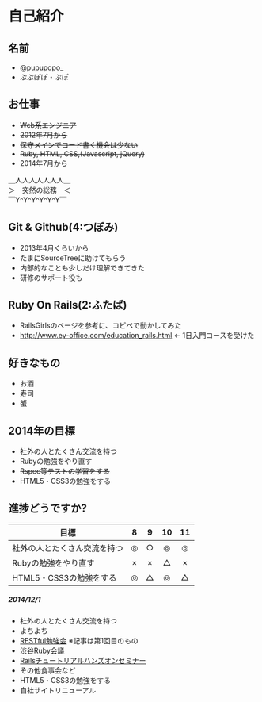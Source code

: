 # 自己紹介

## 名前
 * @pupupopo_
 * ぷぷぽぽ・ぷぽ

## お仕事
 * ~~Web系エンジニア~~
 * ~~2012年7月から~~
 * ~~保守メインでコード書く機会は少ない~~
 * ~~Ruby, HTML, CSS,(Javascript, jQuery)~~
 * 2014年7月から

 ＿人人人人人人人＿  
 ＞　突然の総務　＜  
 ￣Y^Y^Y^Y^Y^Y￣  

## Git & Github(4:つぼみ)
 * 2013年4月くらいから
 * たまにSourceTreeに助けてもらう
 * 内部的なことも少しだけ理解できてきた
 * 研修のサポート役も

## Ruby On Rails(2:ふたば)
 * RailsGirlsのページを参考に、コピペで動かしてみた
 * http://www.ey-office.com/education_rails.html ← 1日入門コースを受けた

## 好きなもの
 * お酒
 * 寿司
 * 蟹

## 2014年の目標
 * 社外の人とたくさん交流を持つ
 * Rubyの勉強をやり直す
 * ~~Rspec等テストの学習をする~~
 * HTML5・CSS3の勉強をする

## 進捗どうですか?

|          目標          | 8 | 9 | 10 | 11 |
| --------------------- |:---:|:---:|:---:|:---:|
| 社外の人とたくさん交流を持つ | ◎ | ○ | ◎ | ◎ |
| Rubyの勉強をやり直す | × | × | △ | × |
| HTML5・CSS3の勉強をする | ◎ | △ | ◎ | △ |

##### 2014/12/1
 * 社外の人とたくさん交流を持つ
  * よちよち
  * [RESTful勉強会](http://blog.val.co.jp/2014/11/restful.html) ※記事は第1回目のもの
  * [渋谷Ruby会議](http://regional.rubykaigi.org/shibuya01/)
  * [Railsチュートリアルハンズオンセミナー](http://coedo-dev.doorkeeper.jp/events/16460)
  * その他食事会など
 * HTML5・CSS3の勉強をする
  * 自社サイトリニューアル
